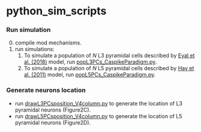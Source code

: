 # python_sim_scripts

### Run simulation 
0. compile mod mechanisms. 
1. run simulations:
    1. To simulate a population of *N* L3 pyramidal cells described by [Eyal et al. (2018)](https://doi.org/10.3389/fncel.2018.00181) model, run [popL3PCs_CaspikeParadigm.py](popL3PCs_CaspikeParadigm.py).
    2. To simulate a population of *N* L5 pyramidal cells described by [Hay et al. (2011)](https://doi.org/10.1371/journal.pcbi.1002107) model, run [popL5PCs_CaspikeParadigm.py](popL5PCs_CaspikeParadigm.py).

### Generate neurons location
- run [drawL3PCsposition_V4column.py](drawL3PCsposition_V4column.py) to generate the location of L3 pyramidal neurons (Figure2C).
- run [drawL5PCsposition_V4column.py](drawL5PCsposition_V4column.py) to generate the location of L5 pyramidal neurons (Figure2D).